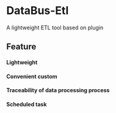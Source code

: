 # DataBus-Etl
A lightweight ETL tool based on plugin

## Feature

#### Lightweight
#### Convenient custom
#### Traceability of data processing process
#### Scheduled task
